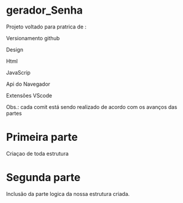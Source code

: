 ﻿# gerador_Senha

Projeto voltado para pratrica de :

Versionamento github

Design

Html

JavaScrip

Api do Navegador

Extensões VScode

Obs.: cada comit está sendo realizado de acordo com os avanços das partes

# Primeira parte
Criaçao de toda estrutura

# Segunda parte 
Inclusão da parte logica da nossa estrutura criada.



